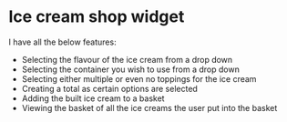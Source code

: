 # Ice cream shop widget

I have all the below features:
* Selecting the flavour of the ice cream from a drop down
* Selecting the container you wish to use from a drop down
* Selecting either multiple or even no toppings for the ice cream
* Creating a total as certain options are selected
* Adding the built ice cream to a basket
* Viewing the basket of all the ice creams the user put into the basket